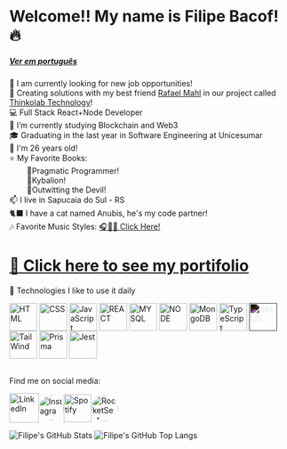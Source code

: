 # Welcome!! My name is Filipe Bacof! 🔥
##### [Ver em português](https://github.com/Filipe-Bacof/Filipe-Bacof/blob/main/Portugues.md)
🔭 I am currently looking for new job opportunities!</br>
🚀 Creating solutions with my best friend [Rafael Mahl](https://github.com/mahlignus) in our project called [Thinkolab Technology](https://github.com/thinkolab)!</br>
💻 Full Stack React+Node Developer</br>
🌱 I’m currently studying Blockchain and Web3</br>
🎓 Graduating in the last year in Software Engineering at Unicesumar</br>
🎂 I'm 26 years old!</br>
⭐  My Favorite Books:</br>
&nbsp;&nbsp;&nbsp;&nbsp;&nbsp;&nbsp;&nbsp;&nbsp;📙Pragmatic Programmer!</br>
&nbsp;&nbsp;&nbsp;&nbsp;&nbsp;&nbsp;&nbsp;&nbsp;📗Kybalion!</br>
&nbsp;&nbsp;&nbsp;&nbsp;&nbsp;&nbsp;&nbsp;&nbsp;📓Outwitting the Devil!</br>
📫 I live in Sapucaia do Sul - RS</br>
🐈‍⬛ I have a cat named Anubis, he's my code partner!</br>
🎶 Favorite Music Styles: [🎧🍷🗿 Click Here!](https://filipe-bacof.github.io/Musicas-Bacof)</br>

# <a href="https://portifolio-filipe-bacof.vercel.app/" target="_blank">📎 Click here to see my portifolio</a></br>
🔧 Technologies I like to use it daily</br>
<div>
  <a href="https://developer.mozilla.org/en-US/docs/Web/HTML" target="_blank"><img align="center" alt="HTML" height="50" width="50" src="https://cdn.jsdelivr.net/gh/devicons/devicon/icons/html5/html5-original.svg" /></a>
  <a href="https://developer.mozilla.org/en-US/docs/Web/CSS" target="_blank"><img align="center" alt="CSS" height="50" width="50" src="https://cdn.jsdelivr.net/gh/devicons/devicon/icons/css3/css3-original.svg" /></a>
  <a href="https://developer.mozilla.org/en-US/docs/Web/JavaScript" target="_blank"><img align="center" alt="JavaScript" height="50" width="50" src="https://cdn.jsdelivr.net/gh/devicons/devicon/icons/javascript/javascript-original.svg" /></a>
  <a href="https://legacy.reactjs.org/docs" target="_blank"><img align="center" alt="REACT" height="50" width="50" src="https://cdn.jsdelivr.net/gh/devicons/devicon/icons/react/react-original.svg" /></a>
  <a href="https://dev.mysql.com/doc/" target="_blank"><img align="center" alt="MYSQL" height="50" width="50" src="https://cdn.jsdelivr.net/gh/devicons/devicon/icons/mysql/mysql-original.svg" /></a>
  <a href="https://nodejs.org/en/docs" target="_blank"><img align="center" alt="NODE" height="50" width="50" src="https://cdn.jsdelivr.net/gh/devicons/devicon/icons/nodejs/nodejs-original.svg" /></a>
  <a href="https://www.mongodb.com/docs/" target="_blank"><img align="center" alt="MongoDB" height="50" width="50" src="https://cdn.jsdelivr.net/gh/devicons/devicon/icons/mongodb/mongodb-original.svg" /></a>
  <a href="https://www.typescriptlang.org/docs/" target="_blank"><img align="center" alt="TypeScript" height="50" width="50" src="https://cdn.jsdelivr.net/gh/devicons/devicon/icons/typescript/typescript-original.svg" /></a>
  <a href="https://nextjs.org/docs" target="_blank"><img align="center" alt="NextJS" height="50" width="50" src="https://cdn.jsdelivr.net/gh/devicons/devicon/icons/nextjs/nextjs-original.svg" style="filter: invert(100%);"/></a>
  <a href="https://tailwindcss.com/docs" target="_blank"><img align="center" alt="TailWind" height="50" width="50" src="https://cdn.jsdelivr.net/gh/devicons/devicon@latest/icons/tailwindcss/tailwindcss-original.svg" /></a>
  <a href="https://www.prisma.io/docs" target="_blank"><img align="center" alt="Prisma" height="50" width="50" src="https://cdn.worldvectorlogo.com/logos/prisma-3.svg"/></a>
  <a href="https://jestjs.io/docs/getting-started" target="_blank"><img align="center" alt="Jest" height="50" width="50" src="https://cdn.jsdelivr.net/gh/devicons/devicon/icons/jest/jest-plain.svg" /></a>
</div></br>

Find me on social media:</br>
<div style="display: flex; align-items: center">
  <a href="https://www.linkedin.com/in/filipe-bacof/" target="_blank"><img height="53px" width="53px" src="https://img.icons8.com/color/512/linkedin-circled--v1.png" alt="LinkedIn"></a>
  <a href="https://www.instagram.com/filipe.bacof/" target="_blank"><img height="45px" width="45px" src="https://cpaq.ufms.br/files/2022/03/Instagram-logo-free-download-PNG-e1647376733700.png" alt="Instagram" style="border-radius: 50%"></a>
  <a href="https://open.spotify.com/user/8k3a5mqfxtf78erfftdjjp03e" target="_blank"><img height="50px" width="50px" src="https://www.freepnglogos.com/uploads/spotify-logo-png/spotify-icon-green-logo-8.png" alt="Spotify"></a>
  <a href="https://app.rocketseat.com.br/me/filipe-bacof" target="_blank"><img height="47px" width="47px" src="https://avatars.githubusercontent.com/u/28929274?s=280&v=4" alt="RocketSeat" style="border-radius: 50%"></a>
</div>

![Filipe's GitHub Stats](https://github-readme-stats.vercel.app/api?username=Filipe-Bacof&show_icons=true&theme=transparent)
![Filipe's GitHub Top Langs](https://github-readme-stats.vercel.app/api/top-langs/?username=Filipe-Bacof&layout=compact&theme=transparent)

<!-- ![Snake animation](https://github.com/Filipe-Bacof/Filipe-Bacof/blob/output/github-contribution-grid-snake.svg) -->
